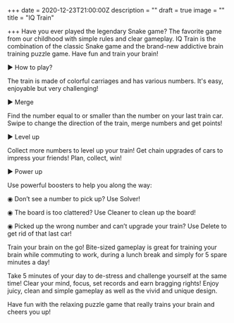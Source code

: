 +++
date = 2020-12-23T21:00:00Z
description = ""
draft = true
image = ""
title = "IQ Train"

+++
Have you ever played the legendary Snake game? The favorite game from our childhood with simple rules and clear gameplay. IQ Train is the combination of the classic Snake game and the brand-new addictive brain training puzzle game. Have fun and train your brain!

► How to play?

The train is made of colorful carriages and has various numbers. It's easy, enjoyable but very challenging!

► Merge

Find the number equal to or smaller than the number on your last train car. Swipe to change the direction of the train, merge numbers and get points!

► Level up

Collect more numbers to level up your train! Get chain upgrades of cars to impress your friends! Plan, collect, win!

► Power up

Use powerful boosters to help you along the way:

◉ Don’t see a number to pick up? Use Solver!

◉ The board is too clattered? Use Cleaner to clean up the board!

◉ Picked up the wrong number and can’t upgrade your train? Use Delete to get rid of that last car!

Train your brain on the go! Bite-sized gameplay is great for training your brain while commuting to work, during a lunch break and simply for 5 spare minutes a day!

Take 5 minutes of your day to de-stress and challenge yourself at the same time! Clear your mind, focus, set records and earn bragging rights! Enjoy juicy, clean and simple gameplay as well as the vivid and unique design.

Have fun with the relaxing puzzle game that really trains your brain and cheers you up!